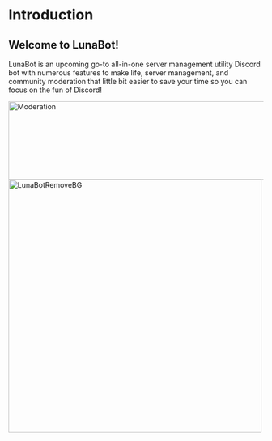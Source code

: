 # Introduction

## Welcome to LunaBot!

LunaBot is an upcoming go-to all-in-one server management utility Discord bot with numerous features to make life, server management, and community moderation that little bit easier to save your time so you can focus on the fun of Discord!


<img width="745" height="155" alt="Moderation" src="https://github.com/user-attachments/assets/b356ae95-95eb-474f-8312-491f0a14fb04" />
<img width="500" height="500" alt="LunaBotRemoveBG" src="https://github.com/user-attachments/assets/e774f5fb-21fa-4b1d-8ac1-58373a6500de" />
